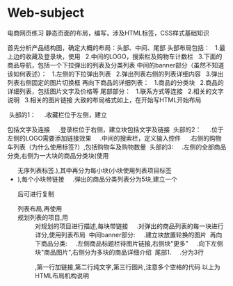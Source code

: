 # Web-subject
电商网页练习
静态页面的布局，编写，涉及HTML标签，CSS样式基础知识

首先分析产品结构图，确定大概的布局：头部、中间、尾部
头部布局包括：
    1.最上边的收藏及登录块，使用<a>
    2.中间的LOGO，搜索栏及购物车计数栏
    3.下面的商品导航，包括一个下拉弹出的列表及分类列表
中间的banner部分（虽然不知道该如何表述）：
    1.左侧的下拉弹出列表
    2.弹出列表右侧的列表详细内容
    3.弹出列表右侧固定的图片切换框
再向下商品的详细列表：
    1.商品的分类块
    2.商品的详细列表，包括图片文字及价格等
尾部部分：
    1.联系方式等连接
    2.相关的文字说明
    3.相关的图片链接
大致的布局格式如上，在开始写HTML开始布局
  
  头部的1：
      .收藏栏位于左侧，建立<div>包括文字及连接<a>
      .登录栏位于右侧，建立块包括文字及链接
  头部的2：
      .位于左侧的LOGO需要添加链接效果
      .中间的搜索栏，定义输入控件
      .右侧的购物车列表（为什么使用<span>标签?）,包括购物车及购物数量
  头部的3:
      .左侧的全部商品分类,右侧为一大块的商品分类块(使用<ul>无序列表标签.),其中再分为每小块(小块使用列表项目标签<li>),每个小块带链接
      .弹出的商品分类列表分为5块,建立一个<dl>后可进行复制<dl>列表布局,再使用<dt>规划列表的项目,用<dd>对规划的项目进行描述,每块带链接
      .对弹出的商品列表的每一块进行详分,使用列表布局
  中间banner部分:
      .建立块放置轮换的图片
  再向下商品分类:
      .左侧商品标题栏待图片链接,右侧块"更多"
      .向下左侧块"商品图片",右侧分为多块的商品详细介绍
  尾部1.
      .分为3行<p>,第一行加链接,第二行纯文字,第三行图片,注意多个空格的代码
以上为HTML布局机构说明
